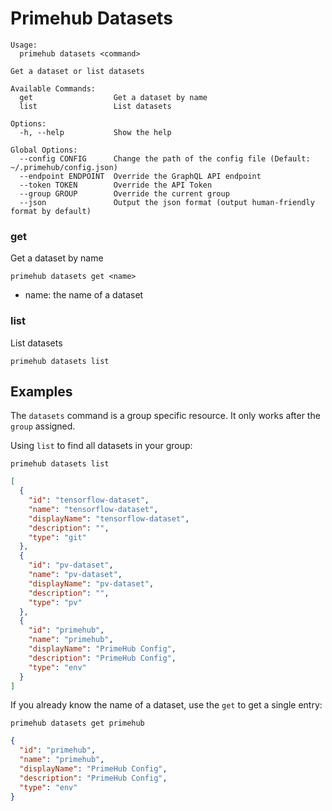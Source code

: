 
# Primehub Datasets

```
Usage: 
  primehub datasets <command>

Get a dataset or list datasets

Available Commands:
  get                  Get a dataset by name
  list                 List datasets

Options:
  -h, --help           Show the help

Global Options:
  --config CONFIG      Change the path of the config file (Default: ~/.primehub/config.json)
  --endpoint ENDPOINT  Override the GraphQL API endpoint
  --token TOKEN        Override the API Token
  --group GROUP        Override the current group
  --json               Output the json format (output human-friendly format by default)

```


### get

Get a dataset by name


```
primehub datasets get <name>
```

* name: the name of a dataset
 




### list

List datasets


```
primehub datasets list
```
 



 

## Examples

The `datasets` command is a group specific resource. It only works after the `group` assigned.

Using `list` to find all datasets in your group:

```
primehub datasets list
```

```json
[
  {
    "id": "tensorflow-dataset",
    "name": "tensorflow-dataset",
    "displayName": "tensorflow-dataset",
    "description": "",
    "type": "git"
  },
  {
    "id": "pv-dataset",
    "name": "pv-dataset",
    "displayName": "pv-dataset",
    "description": "",
    "type": "pv"
  },
  {
    "id": "primehub",
    "name": "primehub",
    "displayName": "PrimeHub Config",
    "description": "PrimeHub Config",
    "type": "env"
  }
]
```

If you already know the name of a dataset, use the `get` to get a single entry:

```
primehub datasets get primehub
```

```json
{
  "id": "primehub",
  "name": "primehub",
  "displayName": "PrimeHub Config",
  "description": "PrimeHub Config",
  "type": "env"
}
```
